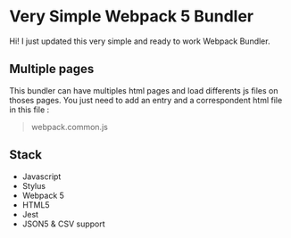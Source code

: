 # Very Simple Webpack 5 Bundler

Hi! I just updated this very simple and ready to work Webpack Bundler.

## Multiple pages

This bundler can have multiples html pages and load differents js files on thoses pages. You just need to add an entry and a correspondent html file in this file :
> webpack.common.js

## Stack

 - Javascript
 - Stylus
 - Webpack 5
 - HTML5
 - Jest
 - JSON5 & CSV support

